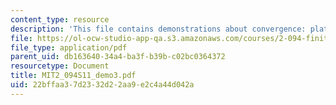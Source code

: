 ```yaml
---
content_type: resource
description: 'This file contains demonstrations about convergence: plate with a hole.'
file: https://ol-ocw-studio-app-qa.s3.amazonaws.com/courses/2-094-finite-element-analysis-of-solids-and-fluids-ii-spring-2011/22bffaa37d2332d22aa9e2c4a44d042a_MIT2_094S11_demo3.pdf
file_type: application/pdf
parent_uid: db163640-34a4-ba3f-b39b-c02bc0364372
resourcetype: Document
title: MIT2_094S11_demo3.pdf
uid: 22bffaa3-7d23-32d2-2aa9-e2c4a44d042a
---
```

